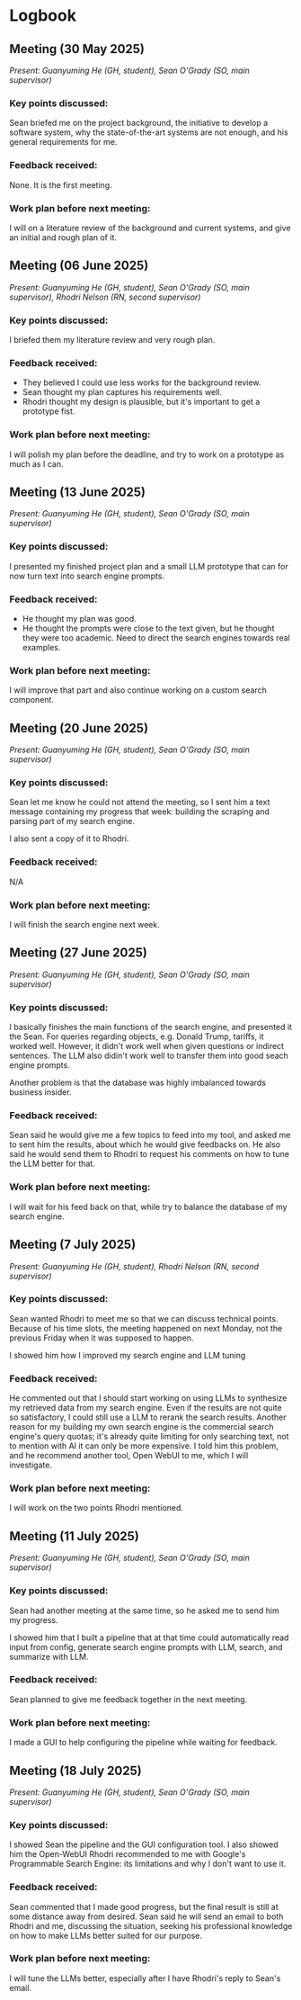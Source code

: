 # Logbook

## Meeting (30 May 2025)
*Present: Guanyuming He (GH, student), Sean O'Grady (SO, main supervisor)*

### Key points discussed:
Sean briefed me on the project background, the initiative to develop a software
system, why the state-of-the-art systems are not enough, and his general
requirements for me.

### Feedback received:
None. It is the first meeting.

### Work plan before next meeting:
I will on a literature review of the background and current systems, and give
an initial and rough plan of it.

## Meeting (06 June 2025)
*Present: Guanyuming He (GH, student), Sean O'Grady (SO, main supervisor),
Rhodri Nelson (RN, second supervisor)*

### Key points discussed:
I briefed them my literature review and very rough plan.

### Feedback received:
- They believed I could use less works for the background review.
- Sean thought my plan captures his requirements well.
- Rhodri thought my design is plausible, but it's important to get a prototype
  fist.

### Work plan before next meeting:
I will polish my plan before the deadline, and try to work on a prototype as
much as I can.

## Meeting (13 June 2025)
*Present: Guanyuming He (GH, student), Sean O'Grady (SO, main supervisor)*

### Key points discussed:
I presented my finished project plan and a small LLM prototype that can for now
turn text into search engine prompts.

### Feedback received:
- He thought my plan was good.
- He thought the prompts were close to the text given, but he thought they were
  too academic. Need to direct the search engines towards real examples.

### Work plan before next meeting:
I will improve that part and also continue working on a custom search
component.

## Meeting (20 June 2025)
*Present: Guanyuming He (GH, student), Sean O'Grady (SO, main supervisor)*

### Key points discussed:
Sean let me know he could not attend the meeting, so I sent him a text message
containing my progress that week: building the scraping and parsing part of my
search engine.

I also sent a copy of it to Rhodri.

### Feedback received:
N/A

### Work plan before next meeting:
I will finish the search engine next week.

## Meeting (27 June 2025)
*Present: Guanyuming He (GH, student), Sean O'Grady (SO, main supervisor)*

### Key points discussed:
I basically finishes the main functions of the search engine, and presented it
the Sean. For queries regarding objects, e.g. Donald Trump, tariffs, it worked
well. However, it didn't work well when given questions or indirect sentences.
The LLM also didin't work well to transfer them into good seach engine prompts.

Another problem is that the database was highly imbalanced towards business
insider.

### Feedback received:
Sean said he would give me a few topics to feed into my tool, and asked me to
sent him the results, about which he would give feedbacks on. He also said he
would send them to Rhodri to request his comments on how to tune the LLM better
for that.

### Work plan before next meeting:
I will wait for his feed back on that, while try to balance the database of my
search engine.

## Meeting (7 July 2025)
*Present: Guanyuming He (GH, student), Rhodri Nelson (RN, second supervisor)*

### Key points discussed:
Sean wanted Rhodri to meet me so that we can discuss technical points. Because
of his time slots, the meeting happened on next Monday, not the previous Friday
when it was supposed to happen.

I showed him how I improved my search engine and LLM tuning

### Feedback received:
He commented out that I should start working on using LLMs to synthesize my
retrieved data from my search engine. Even if the results are not quite so
satisfactory, I could still use a LLM to rerank the search results.
Another reason for my building my own search engine is the commercial search
engine's query quotas; it's already quite limiting for only searching text, not
to mention with AI it can only be more expensive. I told him this problem, and
he recommend another tool, Open WebUI to me, which I will investigate.

### Work plan before next meeting:
I will work on the two points Rhodri mentioned.

## Meeting (11 July 2025)
*Present: Guanyuming He (GH, student), Sean O'Grady (SO, main supervisor)*

### Key points discussed:
Sean had another meeting at the same time, so he asked me to send him my
progress.

I showed him that I built a pipeline that at that time could automatically read
input from config, generate search engine prompts with LLM, search, and
summarize with LLM.

### Feedback received:
Sean planned to give me feedback together in the next meeting.

### Work plan before next meeting:
I made a GUI to help configuring the pipeline while waiting for feedback.


## Meeting (18 July 2025)
*Present: Guanyuming He (GH, student), Sean O'Grady (SO, main supervisor)*

### Key points discussed:
I showed Sean the pipeline and the GUI configuration tool. I also showed him
the Open-WebUI Rhodri recommended to me with Google's Programmable Search
Engine: its limitations and why I don't want to use it.

### Feedback received:
Sean commented that I made good progress, but the final result is still at some
distance away from desired. Sean said he will send an email to both Rhodri and
me, discussing the situation, seeking his professional knowledge on how to make
LLMs better suited for our purpose.

### Work plan before next meeting:
I will tune the LLMs better, especially after I have Rhodri's reply to Sean's
email.
